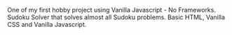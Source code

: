 One of my first hobby project using Vanilla Javascript - No Frameworks.
Sudoku Solver that solves almost all Sudoku problems.
Basic HTML, Vanilla CSS and Vanilla Javascript.
